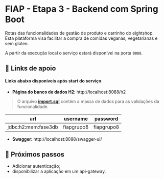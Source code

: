 # FIAP - Etapa 3 - Backend com Spring Boot

Rotas das funcionalidades de gestão de produto e carrinho do eightshop. Esta plataforma visa facilitar a compra de comidas veganas, vegetarianas e sem glúten.

A partir da execução local o serviço estará disponível na porta `8088`.



## :memo: Links de apoio
#### Links abaixo disponíveis após start do serviço

* **Página do banco de dados H2**: http://localhost:8088/h2
> O arquivo **[import.sql](src/main/resources/import.sql)** contém a massa de dados para as validações da funcionalidade.

url |username | password|
--- | --- | --- |
jdbc:h2:mem:fase3db |fiapgrupo8 | fiapgrupo8|

* **Swagger**: http://localhost:8088/swagger-ui/

## :rocket: Próximos passos
* Adicionar autenticação;
* disponibilizar a aplicação em um api-gateway.